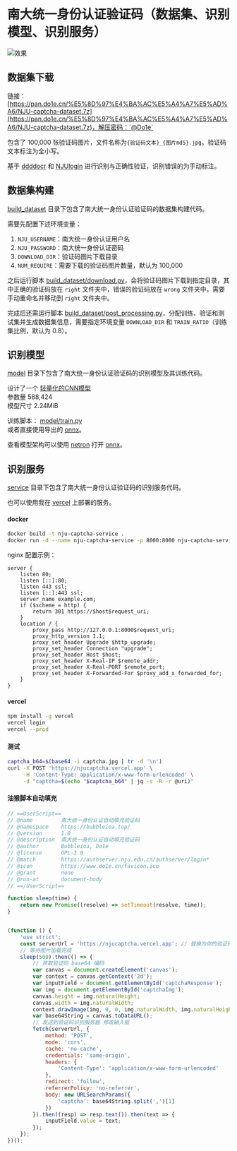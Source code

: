 # 南大统一身份认证验证码（数据集、识别模型、识别服务）

![效果](assets/效果.gif)

## 数据集下载

链接： [https://pan.do1e.cn/%E5%8D%97%E4%BA%AC%E5%A4%A7%E5%AD%A6/NJU-captcha-dataset.7z](https://pan.do1e.cn/%E5%8D%97%E4%BA%AC%E5%A4%A7%E5%AD%A6/NJU-captcha-dataset.7z)，解压密码：`@Do1e`

包含了 100,000 张验证码图片，文件名称为`{验证码文本}_{图片md5}.jpg`。验证码文本标注为全小写。

基于 [ddddocr](https://github.com/sml2h3/ddddocr) 和 [NJUlogin](https://github.com/Do1e/NJUlogin) 进行识别与正确性验证，识别错误的为手动标注。

## 数据集构建

[build_dataset](build_dataset) 目录下包含了南大统一身份认证验证码的数据集构建代码。

需要先配置下述环境变量：  
1. `NJU_USERNAME`：南大统一身份认证用户名
2. `NJU_PASSWORD`：南大统一身份认证密码
3. `DOWNLOAD_DIR`：验证码图片下载目录
4. `NUM_REQUIRE`：需要下载的验证码图片数量，默认为 100,000

之后运行脚本 [build_dataset/download.py](build_dataset/download.py)，会将验证码图片下载到指定目录，其中正确的验证码放在 `right` 文件夹中，错误的验证码放在 `wrong` 文件夹中，需要手动重命名并移动到 `right` 文件夹中。

完成后还需运行脚本 [build_dataset/post_processing.py](build_dataset/post_processing.py)，分配训练、验证和测试集并生成数据集信息，需要指定环境变量 `DOWNLOAD_DIR` 和 `TRAIN_RATIO`（训练集比例，默认为 0.8）。

## 识别模型

[model](model) 目录下包含了南大统一身份认证验证码的识别模型及其训练代码。

设计了一个 [轻量化的CNN模型](model/model.py)  
参数量 588,424  
模型尺寸 2.24MiB

训练脚本： [model/train.py](model/train.py)  
或者直接使用导出的 [onnx](model/checkpoints/nju_captcha.onnx)。

查看模型架构可以使用 [netron](https://netron.app/) 打开 [onnx](model/checkpoints/nju_captcha.onnx)。

## 识别服务
[service](service) 目录下包含了南大统一身份认证验证码的识别服务代码。

也可以使用我在 [vercel](https://njucaptcha.vercel.app) 上部署的服务。

#### docker

```bash
docker build -t nju-captcha-service .
docker run -d --name nju-captcha-service -p 8000:8000 nju-captcha-service
```

nginx 配置示例：

```nginx
server {
    listen 80;
    listen [::]:80;
    listen 443 ssl;
    listen [::]:443 ssl;
    server_name example.com;
    if ($scheme = http) {
        return 301 https://$host$request_uri;
    }
    location / {
        proxy_pass http://127.0.0.1:8000$request_uri;
        proxy_http_version 1.1;
        proxy_set_header Upgrade $http_upgrade;
        proxy_set_header Connection "upgrade";
        proxy_set_header Host $host;
        proxy_set_header X-Real-IP $remote_addr;
        proxy_set_header X-Real-PORT $remote_port;
        proxy_set_header X-Forwarded-For $proxy_add_x_forwarded_for;
    }
}
```

#### vercel

```bash
npm install -g vercel
vercel login
vercel --prod
```

#### 测试

```bash
captcha_b64=$(base64 -i captcha.jpg | tr -d '\n')
curl -X POST 'https://njucaptcha.vercel.app' \
     -H 'Content-Type: application/x-www-form-urlencoded' \
     -d "captcha=$(echo "$captcha_b64" | jq -s -R -r @uri)"
```

#### 油猴脚本自动填充

```javascript
// ==UserScript==
// @name         南大统一身份认证自动填充验证码
// @namespace    https://bubbleioa.top/
// @version      1.0
// @description  南大统一身份认证自动填充验证码
// @author       Bubbleioa, Do1e
// @license      GPL-3.0
// @match        https://authserver.nju.edu.cn/authserver/login*
// @icon         https://www.do1e.cn/favicon.ico
// @grant        none
// @run-at       document-body
// ==/UserScript==

function sleep(time) {
    return new Promise((resolve) => setTimeout(resolve, time));
}


(function () {
    'use strict';
    const serverUrl = 'https://njucaptcha.vercel.app'; // 替换为你的验证码识别服务地址
    // 等待图片加载完成
    sleep(500).then(() => {
        // 获取验证码 base64 编码
        var canvas = document.createElement('canvas');
        var context = canvas.getContext('2d');
        var inputField = document.getElementById('captchaResponse');
        var img = document.getElementById('captchaImg');
        canvas.height = img.naturalHeight;
        canvas.width = img.naturalWidth;
        context.drawImage(img, 0, 0, img.naturalWidth, img.naturalHeight);
        var base64String = canvas.toDataURL();
        // 发送到验证码识别服务器 修改输入框
        fetch(serverUrl, {
            method: 'POST',
            mode: 'cors',
            cache: 'no-cache',
            credentials: 'same-origin',
            headers: {
                'Content-Type': 'application/x-www-form-urlencoded'
            },
            redirect: 'follow',
            referrerPolicy: 'no-referrer',
            body: new URLSearchParams({
                'captcha': base64String.split(',')[1]
            })
        }).then((resp) => resp.text()).then(text => {
            inputField.value = text;
        });
    });
})();
```
